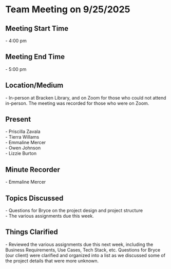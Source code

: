 <h1>Team Meeting on 9/25/2025</h1>

<h2>Meeting Start Time</h2>
- 4:00 pm
<h2>Meeting End Time</h2>
- 5:00 pm
<h2>Location/Medium</h2>
- In-person at Bracken Library, and on Zoom for those who could not attend in-person. The meeting was recorded for those who were on Zoom.
<h2>Present</h2>
- Priscilla Zavala<br />
- Tierra Willams<br />
- Emmaline Mercer<br />
- Owen Johnson<br />
- Lizzie Burton
<h2>Minute Recorder</h2>
- Emmaline Mercer
<h2>Topics Discussed</h2>
- Questions for Bryce on the project design and project structure <br />
- The various assignments due this week.
<h2>Things Clarified</h2>
- Reviewed the various assignments due this next week, including the Business Requirements, Use Cases, Tech Stack, etc. Questions for Bryce (our client) were clarified and organized into a list as we discussed some of the project details that were more unknown.